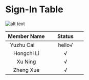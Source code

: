 ﻿# Sign-In Table

![alt text](https://github.com/xuning28/FDA_project_group_XN/raw/master/img/sign_in.jpeg)

| **Member Name** |   **Status**   |
|:---------------:|:--------------:|
| Yuzhu Cai       |       hello√        |
| Hongchi Li      |       √        |
| Xu Ning         |       √        |
| Zheng Xue       |       √        |
